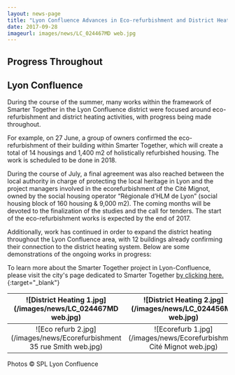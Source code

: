 ```yaml
---
layout: news-page
title: "Lyon Confluence Advances in Eco-refurbishment and District Heating Works "
date: 2017-09-28
imageurl: images/news/LC_024467MD web.jpg
---
```


<div class="multiline">
<h2><span class="ornament-news">Progress Throughout</span></h2>
<h2><span class="ornament-news">Lyon Confluence</span></h2>
</div>

During the course of the summer, many works within the framework of Smarter Together in the Lyon Confluence district were focused around eco-refurbishment and district heating activities, with progress being made throughout.

For example, on 27 June, a group of owners confirmed the eco-refurbishment of their building within Smarter Together, which will create a total of 14 housings and 1,400 m2 of holistically refurbished housing. The work is scheduled to be done in 2018.

During the course of July, a final agreement was also reached between the local authority in charge of protecting the local heritage in Lyon and the project managers involved in the ecorefurbishment of the Cité Mignot, owned by the social housing operator “Régionale d’HLM de Lyon” (social housing block of 160 housing & 9,000 m2). The coming months will be devoted to the finalization of the studies and the call for tenders. The start of the eco-refurbishment works is expected by the end of 2017.

Additionally, work has continued in order to expand the district heating throughout the Lyon Confluence area, with 12 buildings already confirming their connection to the district heating system. Below are some demonstrations of the ongoing works in progress:

To learn more about the Smarter Together project in Lyon-Confluence, please visit the city's page dedicated to Smarter Together [by clicking here.](http://www.lyon-confluence.fr/en/innovating/2016-2020-smarter-together.html){:target="_blank"}

![District Heating 1.jpg](/images/news/LC_024467MD web.jpg)             |  ![District Heating 2.jpg](/images/news/LC_024456MD web.jpg)
:-------------------------:|:-------------------------:
![Eco refurb 2.jpg](/images/news/Ecorefurbishment 35 rue Smith web.jpg)  |  ![Ecorefurb 1.jpg](/images/news/Ecorefurbishment Cité Mignot web.jpg)

Photos © SPL Lyon Confluence 
